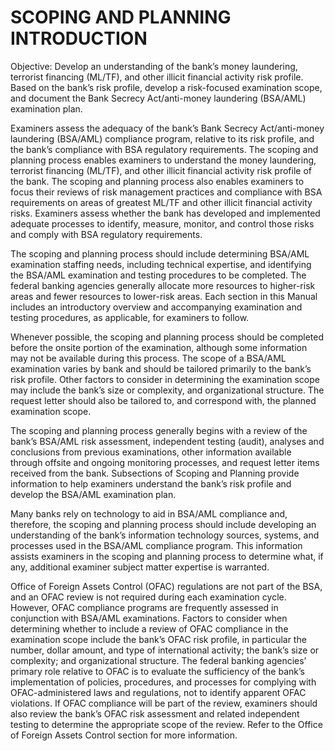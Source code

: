 # SCOPING AND PLANNING INTRODUCTION

Objective: Develop an understanding of the bank’s money laundering, terrorist financing (ML/TF), and other illicit financial activity risk profile. Based on the bank’s risk profile, develop a risk-focused examination scope, and document the Bank Secrecy Act/anti-money laundering (BSA/AML) examination plan. 

Examiners assess the adequacy of the bank’s Bank Secrecy Act/anti-money laundering (BSA/AML) compliance program, relative to its risk profile, and the bank’s compliance with BSA regulatory requirements. The scoping and planning process enables examiners to understand the money laundering, terrorist financing (ML/TF), and other illicit financial activity risk profile of the bank. The scoping and planning process also enables examiners to focus their reviews of risk management practices and compliance with BSA requirements on areas of greatest ML/TF and other illicit financial activity risks. Examiners assess whether the bank has developed and implemented adequate processes to identify, measure, monitor, and control those risks and comply with BSA regulatory requirements. 

The scoping and planning process should include determining BSA/AML examination staffing needs, including technical expertise, and identifying the BSA/AML examination and testing procedures to be completed. The federal banking agencies generally allocate more resources to higher-risk areas and fewer resources to lower-risk areas. Each section in this Manual includes an introductory overview and accompanying examination and testing procedures, as applicable, for examiners to follow.

Whenever possible, the scoping and planning process should be completed before the onsite portion of the examination, although some information may not be available during this process. The scope of a BSA/AML examination varies by bank and should be tailored primarily to the bank’s risk profile. Other factors to consider in determining the examination scope may include the bank’s size or complexity, and organizational structure. The request letter should also be tailored to, and correspond with, the planned examination scope.

The scoping and planning process generally begins with a review of the bank’s BSA/AML risk assessment, independent testing (audit), analyses and conclusions from previous examinations, other information available through offsite and ongoing monitoring processes, and request letter items received from the bank. Subsections of Scoping and Planning provide information to help examiners understand the bank’s risk profile and develop the BSA/AML examination plan. 

Many banks rely on technology to aid in BSA/AML compliance and, therefore, the scoping and planning process should include developing an understanding of the bank’s information technology sources, systems, and processes used in the BSA/AML compliance program. This information assists examiners in the scoping and planning process to determine what, if any, additional examiner subject matter expertise is warranted. 

Office of Foreign Assets Control (OFAC) regulations are not part of the BSA, and an OFAC review is not required during each examination cycle. However, OFAC compliance programs are frequently assessed in conjunction with BSA/AML examinations. Factors to consider when determining whether to include a review of OFAC compliance in the examination scope include the bank’s OFAC risk profile, in particular the number, dollar amount, and type of international activity; the bank’s size or complexity; and organizational structure. The federal banking agencies’ primary role relative to OFAC is to evaluate the sufficiency of the bank’s implementation of policies, procedures, and processes for complying with OFAC-administered laws and regulations, not to identify apparent OFAC violations. If OFAC compliance will be part of the review, examiners should also review the bank’s OFAC risk assessment and related independent testing to determine the appropriate scope of the review. Refer to the Office of Foreign Assets Control section for more information.

